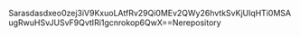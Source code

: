 Sarasdasdxeo0zej3iV9KxuoLAtfRv29Qi0MEv2QWy26hvtkSvKjUlqHTi0MSAugRwuHSvJUSvF9QvtIRi1gcnrokop6QwX==Nerepository
